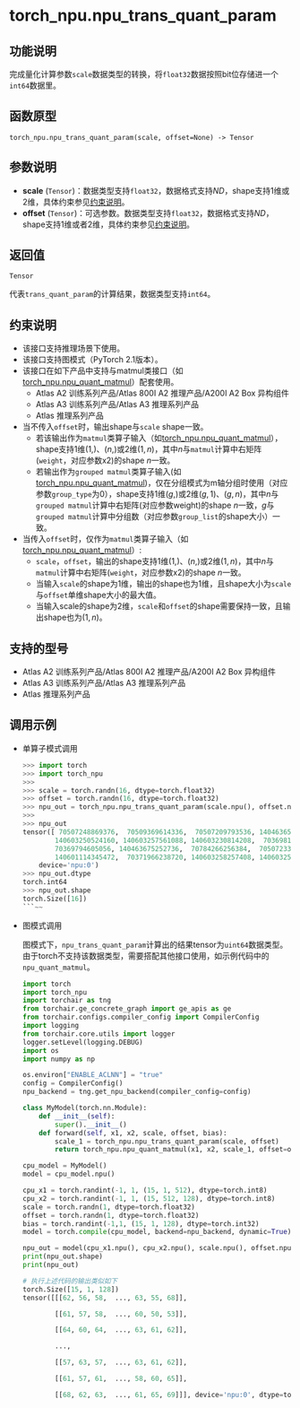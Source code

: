 # torch_npu.npu_trans_quant_param

## 功能说明

完成量化计算参数`scale`数据类型的转换，将`float32`数据按照bit位存储进一个`int64`数据里。

## 函数原型

```
torch_npu.npu_trans_quant_param(scale, offset=None) -> Tensor
```

## 参数说明

- **scale** (`Tensor`)：数据类型支持`float32`，数据格式支持$ND$，shape支持1维或2维，具体约束参见[约束说明](#zh-cn_topic_0001_section0001)。
- **offset** (`Tensor`)：可选参数。数据类型支持`float32`，数据格式支持$ND$，shape支持1维或者2维，具体约束参见[约束说明](#zh-cn_topic_0001_section0001)。

## 返回值
`Tensor`

代表`trans_quant_param`的计算结果，数据类型支持`int64`。

## 约束说明<a name="zh-cn_topic_0001_section0001"></a>

- 该接口支持推理场景下使用。
- 该接口支持图模式（PyTorch 2.1版本）。
- 该接口在如下产品中支持与matmul类接口（如[torch_npu.npu_quant_matmul](torch_npu-npu_quant_matmul.md)）配套使用。
  - <term>Atlas A2 训练系列产品/Atlas 800I A2 推理产品/A200I A2 Box 异构组件</term>
  - <term>Atlas A3 训练系列产品/Atlas A3 推理系列产品</term>
  - <term>Atlas 推理系列产品</term>
- 当不传入`offset`时，输出shape与`scale` shape一致。
  - 若该输出作为`matmul`类算子输入（如[torch_npu.npu_quant_matmul](torch_npu-npu_quant_matmul.md)），shape支持1维$(1,)$、$(n,)$或2维$(1, n)$，其中$n$与`matmul`计算中右矩阵(`weight`，对应参数x2)的shape $n$一致。
  - 若输出作为`grouped matmul`类算子输入(如[torch_npu.npu_quant_matmul](torch_npu-npu_quant_matmul.md))，仅在分组模式为m轴分组时使用（对应参数`group_type`为0），shape支持1维$(g,)$或2维$(g, 1)$、$(g, n)$，其中$n$与`grouped matmul`计算中右矩阵(对应参数weight)的shape $n$一致，$g$与`grouped matmul`计算中分组数（对应参数`group_list`的shape大小）一致。
- 当传入`offset`时，仅作为`matmul`类算子输入（如[torch_npu.npu_quant_matmul](torch_npu-npu_quant_matmul.md)）:
  - `scale`，`offset`，输出的shape支持1维$(1,)$、$(n,)$或2维$(1, n)$，其中$n$与`matmul`计算中右矩阵(`weight`，对应参数x2)的shape $n$一致。
  - 当输入`scale`的shape为1维，输出的shape也为1维，且shape大小为`scale`与`offset`单维shape大小的最大值。
  - 当输入scale的shape为2维，`scale`和`offset`的shape需要保持一致，且输出shape也为$(1, n)$。

## 支持的型号

- <term>Atlas A2 训练系列产品/Atlas 800I A2 推理产品/A200I A2 Box 异构组件</term>
- <term>Atlas A3 训练系列产品/Atlas A3 推理系列产品</term>
- <term>Atlas 推理系列产品</term>

## 调用示例

- 单算子模式调用

    ```python
    >>> import torch
    >>> import torch_npu
    >>>
    >>> scale = torch.randn(16, dtype=torch.float32)
    >>> offset = torch.randn(16, dtype=torch.float32)
    >>> npu_out = torch_npu.npu_trans_quant_param(scale.npu(), offset.npu())
    >>>
    >>> npu_out
    tensor([ 70507248869376,  70509369614336,  70507209793536, 140463653937152,
            140603250524160, 140603257561088, 140603230814208,  70369813069824,
            70369794605056, 140463675252736,  70784266256384,  70507233009664,
            140601114345472,  70371966238720, 140603258257408, 140603254505472],
        device='npu:0')
    >>> npu_out.dtype
    torch.int64
    >>> npu_out.shape
    torch.Size([16])
    ```~~

- 图模式调用

    图模式下，`npu_trans_quant_param`计算出的结果tensor为`uint64`数据类型。由于torch不支持该数据类型，需要搭配其他接口使用，如示例代码中的`npu_quant_matmul`。

    ```python
    import torch
    import torch_npu
    import torchair as tng
    from torchair.ge_concrete_graph import ge_apis as ge
    from torchair.configs.compiler_config import CompilerConfig
    import logging
    from torchair.core.utils import logger
    logger.setLevel(logging.DEBUG)
    import os
    import numpy as np

    os.environ["ENABLE_ACLNN"] = "true"
    config = CompilerConfig()    
    npu_backend = tng.get_npu_backend(compiler_config=config)
    
    class MyModel(torch.nn.Module):
        def __init__(self):
            super().__init__()
        def forward(self, x1, x2, scale, offset, bias):
            scale_1 = torch_npu.npu_trans_quant_param(scale, offset)
            return torch_npu.npu_quant_matmul(x1, x2, scale_1, offset=offset, bias=bias)

    cpu_model = MyModel()
    model = cpu_model.npu()

    cpu_x1 = torch.randint(-1, 1, (15, 1, 512), dtype=torch.int8)
    cpu_x2 = torch.randint(-1, 1, (15, 512, 128), dtype=torch.int8)
    scale = torch.randn(1, dtype=torch.float32)
    offset = torch.randn(1, dtype=torch.float32)
    bias = torch.randint(-1,1, (15, 1, 128), dtype=torch.int32)
    model = torch.compile(cpu_model, backend=npu_backend, dynamic=True)
    
    npu_out = model(cpu_x1.npu(), cpu_x2.npu(), scale.npu(), offset.npu(), bias.npu())
    print(npu_out.shape)
    print(npu_out)

    # 执行上述代码的输出类似如下
    torch.Size([15, 1, 128])
    tensor([[[62, 56, 58,  ..., 63, 55, 68]],

            [[61, 57, 58,  ..., 60, 50, 53]],

            [[64, 60, 64,  ..., 63, 61, 62]],

            ...,

            [[57, 63, 57,  ..., 63, 61, 62]],

            [[61, 57, 61,  ..., 58, 60, 65]],

            [[68, 62, 63,  ..., 61, 65, 69]]], device='npu:0', dtype=torch.int8)
    ```

